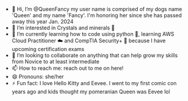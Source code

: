 - 👋 Hi, I’m @QueenFancy my user name is comprised of my dogs name 'Queen' and my name 'Fancy'. I'm honoring her since she has passed away this year Jan. 2024
- 👀 I’m interested in Crystals and minerals 🔮 
- 🌱 I’m currently learning how to code using python 🐍, learning AWS Cloud Practitioner ☁️ and CompTIA Security+ 🔐 because I have upcoming certification exams
- 💞️ I’m looking to collaborate on anything that can help grow my skills from Novice to at least intermediate
- 📫 How to reach me: reach out to me on here!
- 😄 Pronouns: she/her
- ⚡ Fun fact: I love Hello Kitty and Eevee. I went to my first comic con years ago and kids thought my pomeranian Queen was Eevee lol

<!---
QueenFancy/QueenFancy is a ✨ special ✨ repository because its `README.md` (this file) appears on your GitHub profile.
You can click the Preview link to take a look at your changes.
--->
